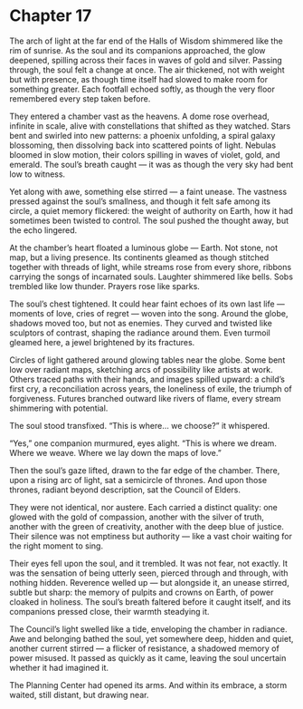 # Chapter 17

The arch of light at the far end of the Halls of Wisdom shimmered like the rim of sunrise. As the soul and its companions approached, the glow deepened, spilling across their faces in waves of gold and silver. Passing through, the soul felt a change at once. The air thickened, not with weight but with presence, as though time itself had slowed to make room for something greater. Each footfall echoed softly, as though the very floor remembered every step taken before.

They entered a chamber vast as the heavens. A dome rose overhead, infinite in scale, alive with constellations that shifted as they watched. Stars bent and swirled into new patterns: a phoenix unfolding, a spiral galaxy blossoming, then dissolving back into scattered points of light. Nebulas bloomed in slow motion, their colors spilling in waves of violet, gold, and emerald. The soul’s breath caught — it was as though the very sky had bent low to witness.

Yet along with awe, something else stirred — a faint unease. The vastness pressed against the soul’s smallness, and though it felt safe among its circle, a quiet memory flickered: the weight of authority on Earth, how it had sometimes been twisted to control. The soul pushed the thought away, but the echo lingered.

At the chamber’s heart floated a luminous globe — Earth. Not stone, not map, but a living presence. Its continents gleamed as though stitched together with threads of light, while streams rose from every shore, ribbons carrying the songs of incarnated souls. Laughter shimmered like bells. Sobs trembled like low thunder. Prayers rose like sparks.

The soul’s chest tightened. It could hear faint echoes of its own last life — moments of love, cries of regret — woven into the song. Around the globe, shadows moved too, but not as enemies. They curved and twisted like sculptors of contrast, shaping the radiance around them. Even turmoil gleamed here, a jewel brightened by its fractures.

Circles of light gathered around glowing tables near the globe. Some bent low over radiant maps, sketching arcs of possibility like artists at work. Others traced paths with their hands, and images spilled upward: a child’s first cry, a reconciliation across years, the loneliness of exile, the triumph of forgiveness. Futures branched outward like rivers of flame, every stream shimmering with potential.

The soul stood transfixed. “This is where… we choose?” it whispered.

“Yes,” one companion murmured, eyes alight. “This is where we dream. Where we weave. Where we lay down the maps of love.”

Then the soul’s gaze lifted, drawn to the far edge of the chamber. There, upon a rising arc of light, sat a semicircle of thrones. And upon those thrones, radiant beyond description, sat the Council of Elders.

They were not identical, nor austere. Each carried a distinct quality: one glowed with the gold of compassion, another with the silver of truth, another with the green of creativity, another with the deep blue of justice. Their silence was not emptiness but authority — like a vast choir waiting for the right moment to sing.

Their eyes fell upon the soul, and it trembled. It was not fear, not exactly. It was the sensation of being utterly seen, pierced through and through, with nothing hidden. Reverence welled up — but alongside it, an unease stirred, subtle but sharp: the memory of pulpits and crowns on Earth, of power cloaked in holiness. The soul’s breath faltered before it caught itself, and its companions pressed close, their warmth steadying it.

The Council’s light swelled like a tide, enveloping the chamber in radiance. Awe and belonging bathed the soul, yet somewhere deep, hidden and quiet, another current stirred — a flicker of resistance, a shadowed memory of power misused. It passed as quickly as it came, leaving the soul uncertain whether it had imagined it.

The Planning Center had opened its arms. And within its embrace, a storm waited, still distant, but drawing near.
